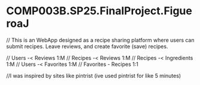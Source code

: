 # COMP003B.SP25.FinalProject.FigueroaJ

// This is an WebApp designed as a recipe sharing platform where users can submit recipes. Leave reviews, and create favorite (save) recipes.

// Users -< Reviews 1:M
// Recipes -< Reviews 1:M 
// Recipes -< Ingredients 1:M
// Users -< Favorites 1:M
// Favorites - Recipes 1:1

//I was inspired by sites like pintrist (ive used pintrist for like 5 minutes)
